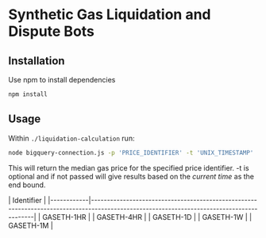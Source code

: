# Synthetic Gas Liquidation and Dispute Bots


## Installation

Use npm to install dependencies

```bash
npm install
```

## Usage

Within `./liquidation-calculation` run:

```bash
node bigquery-connection.js -p 'PRICE_IDENTIFIER' -t 'UNIX_TIMESTAMP'
```

This will return the median gas price for the specified price identifier. -t is optional and if not passed will give results based on the *current time* as the end bound.

| Identifier |
|------------|------------------------------------------------------------------------------------------------------------------------------------------|
| GASETH-1HR |
| GASETH-4HR |
| GASETH-1D | 
| GASETH-1W |
| GASETH-1M |


